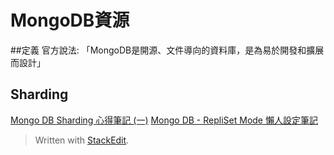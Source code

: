 

# MongoDB資源
##定義
官方說法: 「MongoDB是開源、文件導向的資料庫，是為易於開發和擴展而設計」

## Sharding
[Mongo DB Sharding 心得筆記 (一)](http://leehom59.blogspot.tw/2011/11/mongo-db-sharding.html)
[Mongo DB - RepliSet Mode 懶人設定筆記](http://leehom59.blogspot.tw/2011/12/mongo-db-repliset-mode.html)

> Written with [StackEdit](https://stackedit.io/).